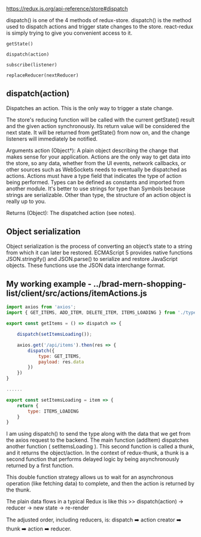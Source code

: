 https://redux.js.org/api-reference/store#dispatch

dispatch() is one of the 4 methods of redux-store. dispatch() is the method used to dispatch actions and trigger state changes to the store. react-redux is simply trying to give you convenient access to it.

```
​getState()​

​dispatch(action)​

​subscribe(listener)​

​replaceReducer(nextReducer)​
```
## dispatch(action)​

Dispatches an action. This is the only way to trigger a state change.

The store's reducing function will be called with the current getState() result and the given action synchronously. Its return value will be considered the next state. It will be returned from getState() from now on, and the change listeners will immediately be notified.

Arguments
action (Object†): A plain object describing the change that makes sense for your application. Actions are the only way to get data into the store, so any data, whether from the UI events, network callbacks, or other sources such as WebSockets needs to eventually be dispatched as actions. Actions must have a type field that indicates the type of action being performed. Types can be defined as constants and imported from another module. It's better to use strings for type than Symbols because strings are serializable. Other than type, the structure of an action object is really up to you.

Returns
(Object): The dispatched action (see notes).

## Object serialization
Object serialization is the process of converting an object’s state to a string from which it can later be restored. ECMAScript 5 provides native functions JSON.stringify() and JSON.parse() to serialize and restore JavaScript objects. These functions use the JSON data interchange format.

## My working example - ../brad-mern-shopping-list/client/src/actions/itemActions.js

```js
import axios from 'axios';
import { GET_ITEMS, ADD_ITEM, DELETE_ITEM, ITEMS_LOADING } from './types';

export const getItems = () => dispatch => {

    dispatch(setItemsLoading());

    axios.get('/api/items').then(res => {
        dispatch({
            type: GET_ITEMS,
            payload: res.data
        })
    })
}

......

export const setItemsLoading = item => {
    return {
        type: ITEMS_LOADING
    }
}

```
I am using dispatch() to send the type along with the data that we get from the axios request to the backend. The main function (addItem) dispatches another function ( setItemsLoading ). This second function is called a thunk, and it returns the object/action. In the context of redux-thunk, a thunk is a second function that performs delayed logic by being asynchronously returned by a first function.

This double function strategy allows us to wait for an asynchronous operation (like fetching data) to complete, and then the action is returned by the thunk.

The plain data flows in a typical Redux is like this >> dispatch(action) -> reducer -> new state -> re-render

The adjusted order, including reducers, is: dispatch ➡️ action creator ➡️ thunk ➡️ action ➡️ reducer.